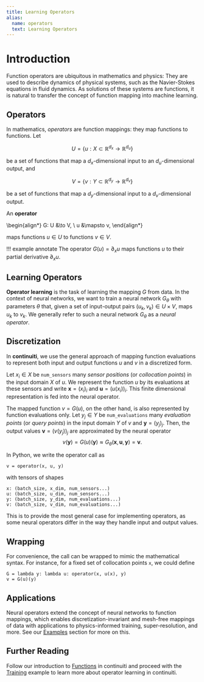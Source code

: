 ```yaml
---
title: Learning Operators
alias:
  name: operators
  text: Learning Operators
---
```


# Introduction

Function operators are ubiquitous in mathematics and physics: They are used to
describe dynamics of physical systems, such as the Navier-Stokes equations in
fluid dynamics. As solutions of these systems are functions, it is natural to
transfer the concept of function mapping into machine learning.

## Operators

In mathematics, _operators_ are function mappings: they map functions to
functions. Let

$$
U = \{ u: X \subset \mathbb{R}^{d_x} \to \mathbb{R}^{d_u} \}
$$

be a set of functions that map a $d_x$-dimensional input to an $d_u$-dimensional
output, and

$$
V = \{ v: Y \subset \mathbb{R}^{d_y} \to \mathbb{R}^{d_v} \}
$$

be a set of functions that map a $d_y$-dimensional input to a $d_v$-dimensional
output.


An **operator**

\begin{align*}
  G: U &\to V, \\
     u &\mapsto v,
\end{align*}

maps functions $u \in U$ to functions $v \in V$.

!!! example annotate
    The operator $G(u) = \partial_x u$ maps functions $u$ to their
    partial derivative $\partial_x u$.

## Learning Operators

**Operator learning** is the task of learning the mapping $G$ from data.
In the context of neural networks, we want to train a neural network $G_\theta$
with parameters $\theta$ that, given a set of input-output pairs
$(u_k, v_k) \in U \times V$, maps $u_k$ to $v_k$.
We generally refer to such a neural network $G_\theta$ as a *neural operator*.

## Discretization

In **continuiti**, we use the general approach of mapping function
evaluations to represent both input and output functions $u$ and $v$ in
a discretized form.

Let $x_i \in X$ be `num_sensors` many
*sensor positions* (or *collocation points*) in the input domain $X$ of $u$.
We represent the function $u$ by its evaluations at these sensors
and write $\mathbf{x} = (x_i)_i$ and $\mathbf{u} = (u(x_i))_i$.
This finite dimensional representation is fed into the neural operator.

The mapped function $v = G(u)$, on the other hand, is also represented by
function evaluations only. Let $y_j \in Y$ be `num_evaluations`
many *evaluation points* (or *query points*) in the input domain $Y$ of
$v$ and $\mathbf{y} = (y_j)_j$.
Then, the output values $\mathbf{v} = (v(y_j))_j$ are approximated by the neural
operator
$$
v(\mathbf{y}) = G(u)(\mathbf{y})
\approx G_\theta(\mathbf{x}, \mathbf{u}, \mathbf{y}) = \mathbf{v}.
$$

In Python, we write the operator call as
```
v = operator(x, u, y)
```
with tensors of shapes

```
x: (batch_size, x_dim, num_sensors...)
u: (batch_size, u_dim, num_sensors...)
y: (batch_size, y_dim, num_evaluations...)
v: (batch_size, v_dim, num_evaluations...)
```

This is to provide the most general case for implementing operators, as
some neural operators differ in the way they handle input and output values.

## Wrapping
For convenience, the call can be wrapped to mimic the mathematical syntax.
For instance, for a fixed set of collocation points `x`, we could define
```
G = lambda y: lambda u: operator(x, u(x), y)
v = G(u)(y)
```

## Applications
Neural operators extend the concept of neural networks to function mappings,
which enables discretization-invariant and mesh-free mappings of data with
applications to physics-informed training, super-resolution, and more.
See our <a href="../examples">Examples</a> section for more on this.

## Further Reading
Follow our introduction to <a href="../examples/functions">Functions</a> in continuiti
and proceed with the <a href="../examples/training">Training</a> example to learn
more about operator learning in continuiti.
